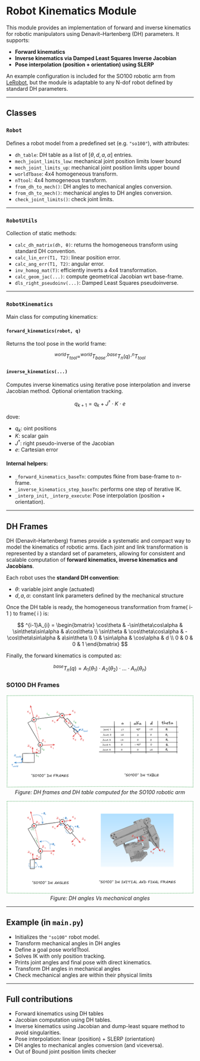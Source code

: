 # Robot Kinematics Module

This module provides an implementation of forward and inverse kinematics for robotic manipulators using Denavit–Hartenberg (DH) parameters. It supports:

- **Forward kinematics**
- **Inverse kinematics via Damped Least Squares Inverse Jacobian**
- **Pose interpolation (position + orientation) using SLERP**

An example configuration is included for the SO100 robotic arm from [LeRobot](https://github.com/huggingface/lerobot), but the module is adaptable to any N-dof robot defined by standard DH parameters.

---

## Classes

### `Robot`
Defines a robot model from a predefined set (e.g. `"so100"`), with attributes:

- `dh_table`: DH table as a list of $[ \theta, d, a, \alpha ]$ entries.
- `mech_joint_limits_low`: mechanical joint position limits lower bound
- `mech_joint_limits_up`: mechanical joint position limits upper bound
- `worldTbase`: 4x4 homogeneous transform.
- `nTtool`: 4x4 homogeneous transform.
- `from_dh_to_mech()`: DH angles to mechanical angles conversion.
- `from_dh_to_mech()`: mechanical angles to DH angles conversion.
- `check_joint_limits()`: check joint limits.

---

### `RobotUtils`
Collection of static methods:
- `calc_dh_matrix(dh, θ)`: returns the homogeneous transform using standard DH convention.
- `calc_lin_err(T1, T2)`: linear position error.
- `calc_ang_err(T1, T2)`: angular error.
- `inv_homog_mat(T)`: efficiently inverts a 4x4 transformation.
- `calc_geom_jac(...)`: compute geometrical Jacobian wrt base-frame.
- `dls_right_pseudoinv(...)`: Damped Least Squares pseudoinverse.

---

### `RobotKinematics`
Main class for computing kinematics:

#### `forward_kinematics(robot, q)`
Returns the tool pose in the world frame:

$$
^{world}T_{tool} = ^{world}T_{base} \cdot ^{base}T_n(q) \cdot ^nT_{tool}
$$

#### `inverse_kinematics(...)`
Computes inverse kinematics using iterative pose interpolation and inverse Jacobian method. Optional orientation tracking.

$$
q_{k+1} = q_k + J^{\dagger} \cdot K \cdot e
$$

dove:
- $q_k$: oint positions
- $K$: scalar gain
- $J^{\dagger}$: right pseudo-inverse of the Jacobian
- $e$: Cartesian error

#### Internal helpers:
- `_forward_kinematics_baseTn`: computes fkine from base-frame to n-frame.
- `_inverse_kinematics_step_baseTn`: performs one step of iterative IK.
- `_interp_init`, `_interp_execute`: Pose interpolation (position + orientation).

---

## DH Frames

DH (Denavit–Hartenberg) frames provide a systematic and compact way to model the kinematics of robotic arms. Each joint and link transformation is represented by a standard set of parameters, allowing for consistent and scalable computation of **forward kinematics, inverse kinematics and Jacobians**.

Each robot uses the **standard DH convention**:

- $\theta$: variable joint angle (actuated)
- $d, a, \alpha$: constant link parameters defined by the mechanical structure

Once the DH table is ready, the homogeneous transformation from frame( i-1 ) to frame( i ) is:

$$
^{i-1}A_{i} =
\begin{bmatrix}
\cos\theta & -\sin\theta\cos\alpha & \sin\theta\sin\alpha & a\cos\theta \\
\sin\theta & \cos\theta\cos\alpha & -\cos\theta\sin\alpha & a\sin\theta \\
0 & \sin\alpha & \cos\alpha & d \\
0 & 0 & 0 & 1
\end{bmatrix}
$$

Finally, the forward kinematics is computed as:

$$
^{base}T_{n}(q) = A_1(\theta_1) \cdot A_2(\theta_2) \cdot \dots \cdot A_n(\theta_n)
$$

### SO100 DH Frames

<p align="center">
  <img src="./images/dh1.png" alt="DH"/><br>
  <em>Figure: DH frames and DH table computed for the SO100 robotic arm</em>
</p>

<p align="center">
  <img src="./images/dh2.png" alt="DH"/><br>
  <em>Figure: DH angles Vs mechanical angles</em>
</p>

---

## Example (in `main.py`)

- Initializes the `"so100"` robot model.
- Transform mechanical angles in DH angles
- Define a goal pose worldTtool.
- Solves IK with only position tracking.
- Prints joint angles and final pose with direct kinematics.
- Transform DH angles in mechanical angles
- Check mechanical angles are within their physical limits

---

## Full contributions

- Forward kinematics using DH tables
- Jacobian computation using DH tables.
- Inverse kinematics using Jacobian and dump-least square method to avoid singularities.
- Pose interpolation: linear (position) + SLERP (orientation)
- DH angles to mechanical angles conversion (and viceversa).
- Out of Bound joint position limits checker

